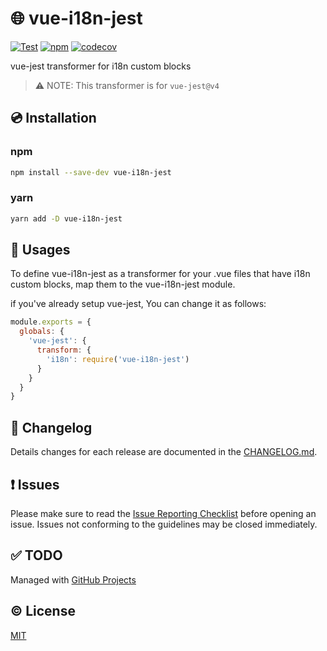 # :globe_with_meridians: vue-i18n-jest

[![Test](https://github.com/kazupon/vue-i18n-jest/workflows/Test/badge.svg)](https://github.com/kazupon/vue-i18n-jest/workflows/Test/badge.svg)
[![npm](https://img.shields.io/npm/v/vue-i18n-jest.svg)](https://www.npmjs.com/package/vue-i18n-jest)
[![codecov](https://codecov.io/gh/kazupon/vue-i18n-jest/branch/master/graph/badge.svg)](https://codecov.io/gh/kazupon/vue-i18n-jest)

vue-jest transformer for i18n custom blocks

> :warning: NOTE: This transformer is for `vue-jest@v4`

## :cd: Installation

### npm

```sh
npm install --save-dev vue-i18n-jest
```

### yarn

```sh
yarn add -D vue-i18n-jest
```

## :rocket: Usages

To define vue-i18n-jest as a transformer for your .vue files that have i18n custom blocks, map them to the vue-i18n-jest module.

if you've already setup vue-jest, You can change it as follows:

```js
module.exports = {
  globals: {
    'vue-jest': {
      transform: {
        'i18n': require('vue-i18n-jest')
      }
    }
  }
}
```


## :scroll: Changelog
Details changes for each release are documented in the [CHANGELOG.md](https://github.com/kazupon/vue-i18n-jest/blob/master/CHANGELOG.md).


## :exclamation: Issues
Please make sure to read the [Issue Reporting Checklist](https://github.com/kazupon/vue-i18n-jest/blob/master/.github/CONTRIBUTING.md#issue-reporting-guidelines) before opening an issue. Issues not conforming to the guidelines may be closed immediately.

## :white_check_mark: TODO
Managed with [GitHub Projects](https://github.com/kazupon/vue-i18n-jest/issues?q=is%3Aissue+is%3Aopen+label%3ATODO)

## :copyright: License

[MIT](http://opensource.org/licenses/MIT)
